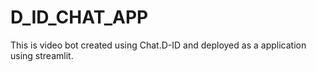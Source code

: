 # D_ID_CHAT_APP
This is video bot created using Chat.D-ID and deployed as a application using streamlit.

